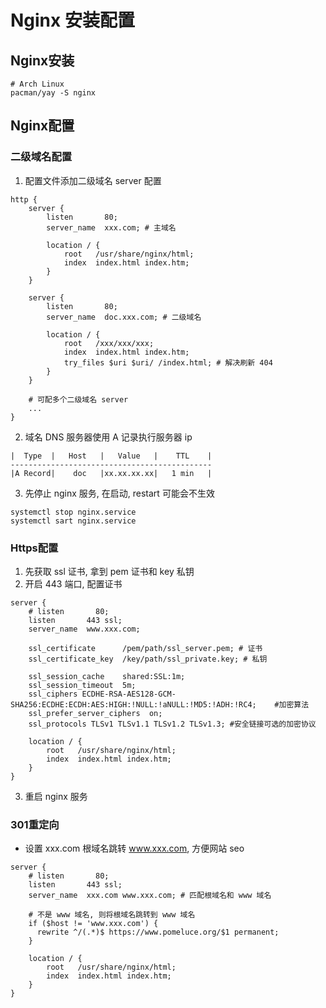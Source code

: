 # Nginx 安装配置

## Nginx安装

```shell
# Arch Linux
pacman/yay -S nginx
```

## Nginx配置

### 二级域名配置

1. 配置文件添加二级域名 server 配置

```nginx
http {
    server {
        listen       80;
        server_name  xxx.com; # 主域名

        location / {
            root   /usr/share/nginx/html;
            index  index.html index.htm;
        }
    }

    server {
        listen       80;
        server_name  doc.xxx.com; # 二级域名

        location / {
            root   /xxx/xxx/xxx;
            index  index.html index.htm;
            try_files $uri $uri/ /index.html; # 解决刷新 404
        }
    }

    # 可配多个二级域名 server
    ...
}
```

2. 域名 DNS 服务器使用 A 记录执行服务器 ip

```
|  Type  |   Host   |   Value   |    TTL    |
---------------------------------------------
|A Record|    doc   |xx.xx.xx.xx|   1 min   |
```

3. 先停止 nginx 服务, 在启动, restart 可能会不生效

```shell
systemctl stop nginx.service
systemctl sart nginx.service
```

### Https配置

1. 先获取 ssl 证书, 拿到 pem 证书和 key 私钥
2. 开启 443 端口, 配置证书

```nginx
server {
    # listen       80;
    listen       443 ssl;
    server_name  www.xxx.com;

    ssl_certificate      /pem/path/ssl_server.pem; # 证书
    ssl_certificate_key  /key/path/ssl_private.key; # 私钥

    ssl_session_cache    shared:SSL:1m;
    ssl_session_timeout  5m;
    ssl_ciphers ECDHE-RSA-AES128-GCM-SHA256:ECDHE:ECDH:AES:HIGH:!NULL:!aNULL:!MD5:!ADH:!RC4;    #加密算法
    ssl_prefer_server_ciphers  on;
    ssl_protocols TLSv1 TLSv1.1 TLSv1.2 TLSv1.3; #安全链接可选的加密协议

    location / {
        root   /usr/share/nginx/html;
        index  index.html index.htm;
    }
}
```

3. 重启 nginx 服务

### 301重定向

- 设置 xxx.com 根域名跳转 www.xxx.com, 方便网站 seo

```nginx
server {
    # listen       80;
    listen       443 ssl;
    server_name  xxx.com www.xxx.com; # 匹配根域名和 www 域名

    # 不是 www 域名, 则将根域名跳转到 www 域名
    if ($host != 'www.xxx.com') {
      rewrite ^/(.*)$ https://www.pomeluce.org/$1 permanent;
    }

    location / {
        root   /usr/share/nginx/html;
        index  index.html index.htm;
    }
}
```
